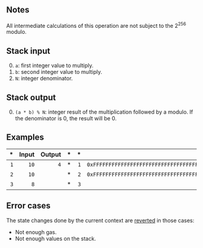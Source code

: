 ## Notes

All intermediate calculations of this operation are not subject to the 2<sup>256</sup> modulo.

## Stack input

0. `a`: first integer value to multiply.
1. `b`: second integer value to multiply.
2. `N`: integer denominator.

## Stack output

0. `(a * b) % N`: integer result of the multiplication followed by a modulo. If the denominator is 0, the result will be 0.

## Examples

| * | Input | Output | * | * | Input | Output |
|--:|------:|-------:|--:|--:|------:|-------:|
| `1` | `10` | `4` | * | `1` | `0xFFFFFFFFFFFFFFFFFFFFFFFFFFFFFFFFFFFFFFFFFFFFFFFFFFFFFFFFFFFFFFFF` | `9` |
| `2` | `10` | | * | `2` | `0xFFFFFFFFFFFFFFFFFFFFFFFFFFFFFFFFFFFFFFFFFFFFFFFFFFFFFFFFFFFFFFFF` | |
| `3` | `8` | | * | `3` | `12` | |

## Error cases

The state changes done by the current context are [reverted](#FD) in those cases:
- Not enough gas.
- Not enough values on the stack.
